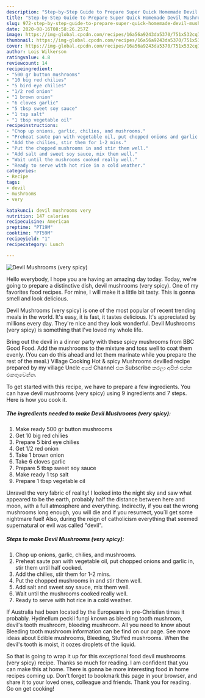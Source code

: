 ```yaml
---
description: "Step-by-Step Guide to Prepare Super Quick Homemade Devil Mushrooms (very spicy)"
title: "Step-by-Step Guide to Prepare Super Quick Homemade Devil Mushrooms (very spicy)"
slug: 972-step-by-step-guide-to-prepare-super-quick-homemade-devil-mushrooms-very-spicy
date: 2020-08-16T08:58:26.257Z
image: https://img-global.cpcdn.com/recipes/16a56a9243da5370/751x532cq70/devil-mushrooms-very-spicy-recipe-main-photo.jpg
thumbnail: https://img-global.cpcdn.com/recipes/16a56a9243da5370/751x532cq70/devil-mushrooms-very-spicy-recipe-main-photo.jpg
cover: https://img-global.cpcdn.com/recipes/16a56a9243da5370/751x532cq70/devil-mushrooms-very-spicy-recipe-main-photo.jpg
author: Lois Wilkerson
ratingvalue: 4.8
reviewcount: 14
recipeingredient:
- "500 gr button mushrooms"
- "10 big red chilies"
- "5 bird eye chilies"
- "1/2 red onion"
- "1 brown onion"
- "6 cloves garlic"
- "5 tbsp sweet soy sauce"
- "1 tsp salt"
- "1 tbsp vegetable oil"
recipeinstructions:
- "Chop up onions, garlic, chilies, and mushrooms."
- "Preheat saute pan with vegetable oil, put chopped onions and garlic in, stir them until half cooked."
- "Add the chilies, stir them for 1-2 mins."
- "Put the chopped mushrooms in and stir them well."
- "Add salt and sweet soy sauce, mix them well."
- "Wait until the mushrooms cooked really well."
- "Ready to serve with hot rice in a cold weather."
categories:
- Recipe
tags:
- devil
- mushrooms
- very

katakunci: devil mushrooms very 
nutrition: 147 calories
recipecuisine: American
preptime: "PT19M"
cooktime: "PT59M"
recipeyield: "1"
recipecategory: Lunch

---
```



![Devil Mushrooms (very spicy)](https://img-global.cpcdn.com/recipes/16a56a9243da5370/751x532cq70/devil-mushrooms-very-spicy-recipe-main-photo.jpg)

Hello everybody, I hope you are having an amazing day today. Today, we're going to prepare a distinctive dish, devil mushrooms (very spicy). One of my favorites food recipes. For mine, I will make it a little bit tasty. This is gonna smell and look delicious.

Devil Mushrooms (very spicy) is one of the most popular of recent trending meals in the world. It's easy, it is fast, it tastes delicious. It's appreciated by millions every day. They're nice and they look wonderful. Devil Mushrooms (very spicy) is something that I've loved my whole life.

Bring out the devil in a dinner party with these spicy mushrooms from BBC Good Food. Add the mushrooms to the mixture and toss well to coat them evenly. (You can do this ahead and let them marinate while you prepare the rest of the meal.) Village Cooking Hot &amp; spicy Mushrooms devilled recipe prepared by my village Uncle අපේ Channel එක Subscribe කරලා අපිත් එක්ක එකතුවෙන්න.


To get started with this recipe, we have to prepare a few ingredients. You can have devil mushrooms (very spicy) using 9 ingredients and 7 steps. Here is how you cook it.

<!--inarticleads1-->

##### The ingredients needed to make Devil Mushrooms (very spicy):

1. Make ready 500 gr button mushrooms
1. Get 10 big red chilies
1. Prepare 5 bird eye chilies
1. Get 1/2 red onion
1. Take 1 brown onion
1. Take 6 cloves garlic
1. Prepare 5 tbsp sweet soy sauce
1. Make ready 1 tsp salt
1. Prepare 1 tbsp vegetable oil


Unravel the very fabric of reality! I looked into the night sky and saw what appeared to be the earth, probably half the distance between here and moon, with a full atmosphere and everything. Indirectly, if you eat the wrong mushrooms long enough, you will die and if you resurrect, you´ll get some nightmare fuel! Also, during the reign of catholicism everything that seemed supernatural or evil was called &#34;devil&#34;. 

<!--inarticleads2-->

##### Steps to make Devil Mushrooms (very spicy):

1. Chop up onions, garlic, chilies, and mushrooms.
1. Preheat saute pan with vegetable oil, put chopped onions and garlic in, stir them until half cooked.
1. Add the chilies, stir them for 1-2 mins.
1. Put the chopped mushrooms in and stir them well.
1. Add salt and sweet soy sauce, mix them well.
1. Wait until the mushrooms cooked really well.
1. Ready to serve with hot rice in a cold weather.


If Australia had been located by the Europeans in pre-Christian times it probably. Hydnellum peckii fungi known as bleeding tooth mushroom, devil&#39;s tooth mushroom, bleeding mushroom. All you need to know about Bleeding tooth mushroom information can be find on our page. See more ideas about Edible mushrooms, Bleeding, Stuffed mushrooms. When the devil&#39;s tooth is moist, it oozes droplets of the liquid. 

So that is going to wrap it up for this exceptional food devil mushrooms (very spicy) recipe. Thanks so much for reading. I am confident that you can make this at home. There is gonna be more interesting food in home recipes coming up. Don't forget to bookmark this page in your browser, and share it to your loved ones, colleague and friends. Thank you for reading. Go on get cooking!
